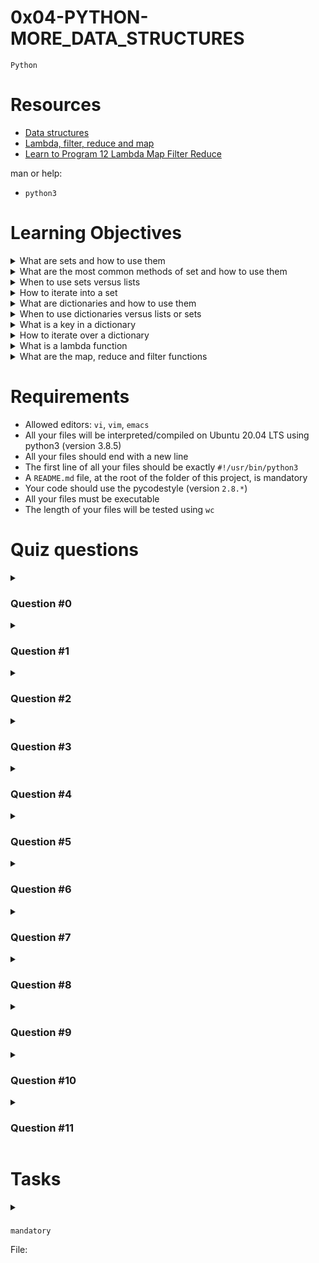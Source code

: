 # **0x04-PYTHON-MORE_DATA_STRUCTURES**
`Python`

# Resources
- [Data structures](https://docs.python.org/3/tutorial/datastructures.html)
- [Lambda, filter, reduce and map](https://python-course.eu/advanced-python/lambda-filter-reduce-map.php)
- [Learn to Program 12 Lambda Map Filter Reduce](https://www.youtube.com/watch?v=1GAC6KQUPeg)

man or help:
- `python3`

# Learning Objectives
<details>
<summary>What are sets and how to use them</summary><br>
</details>

<details>
<summary>What are the most common methods of set and how to use them</summary><br>
</details>

<details>
<summary>When to use sets versus lists</summary><br>
</details>

<details>
<summary>How to iterate into a set</summary><br>
</details>

<details>
<summary>What are dictionaries and how to use them</summary><br>
</details>

<details>
<summary>When to use dictionaries versus lists or sets</summary><br>
</details>

<details>
<summary>What is a key in a dictionary</summary><br>
</details>

<details>
<summary>How to iterate over a dictionary</summary><br>
</details>

<details>
<summary>What is a lambda function</summary><br>
</details>

<details>
<summary>What are the map, reduce and filter functions</summary><br>
</details>

# Requirements
- Allowed editors: `vi`, `vim`, `emacs`
- All your files will be interpreted/compiled on Ubuntu 20.04 LTS using python3 (version 3.8.5)
- All your files should end with a new line
- The first line of all your files should be exactly `#!/usr/bin/python3`
- A `README.md` file, at the root of the folder of this project, is mandatory
- Your code should use the pycodestyle (version `2.8.*`)
- All your files must be executable
- The length of your files will be tested using `wc`

# Quiz questions
<details>
<summary><h3>Question #0</h3></summary>

What do these lines print?
```py
>>> for i in [1, 2, 3, 4]:
>>>     print(i, end=" ")
```
- [ ] 1 2 3
- [ ] 1 2 3 4
- [ ] 0 1 2 3 5
- [ ] 0 1 2 3
</details>

<details>
<summary><h3>Question #1</h3></summary>

What do these lines print?
```py
>>> for i in [1, 3, 4, 2]:
>>>     print(i, end=" ")
```
- [ ] 1 3 4 2
- [ ] 1 3 4 2 0
- [ ] 1 2 3 4
- [ ] 0 1 2 3
</details>

<details>
<summary><h3>Question #2</h3></summary>

What do these lines print?
```py
>>> a = { 'id': 89, 'name': "John", 'projects': [1, 2, 3, 4] }
>>> a.get('projects')[3]
```
- [ ] 3
- [ ] [3]
- [ ] [1, 2, 3, 4]
- [ ] [4]
- [ ] 4
</details>

<details>
<summary><h3>Question #3</h3></summary>

What do these lines print?
```py
>>> a = { 'id': 89, 'name': "John" }
>>> a.get('age')
```
- [ ] 12
- [ ] Nothing
- [ ] 89
- [ ] Not found
- [ ] ‘age’
</details>

<details>
<summary><h3>Question #4</h3></summary>

What do these lines print?
```py
>>> a = { 'id': 89, 'name': "John" }
>>> a.get('id')
```
- [ ] 89
- [ ] John
- [ ] a[‘id’]
- [ ] ‘id’
- [ ] id
</details>

<details>
<summary><h3>Question #5</h3></summary>

What do these lines print?
```py
>>> for i in ["Hello", "Holberton", "School", 98]:
>>>     print(i, end=" ")
```
- [ ] Hello Holberton School 98
- [ ] 1 2 3 4
- [ ] 0 1 2 3
</details>

<details>
<summary><h3>Question #6</h3></summary>

What do these lines print?
```py
>>> a = { 'id': 89, 'name': "John" }
>>> a.get('age', 0)
```
- [ ] 0
- [ ] 89
- [ ] Nothing
- [ ] ‘age’
</details>

<details>
<summary><h3>Question #7</h3></summary>

What do these lines print?
```py
>>> for i in range(1, 4):
>>>     print(i, end=" ")
```
- [ ] 1 2 3 4
- [ ] 0 1 2 3
- [ ] 1 2 3
</details>

<details>
<summary><h3>Question #8</h3></summary>

What do these lines print?
```py
>>> a = { 'id': 89, 'name': "John", 'projects': [1, 2, 3, 4], 'friends': [ { 'id': 82, 'name': "Bob" }, { 'id': 83, 'name': "Amy" } ] }
>>> a.get('friends')[-1].get("name")
```
- [ ] Bob
- [ ] Nothing
- [ ] Amy
- [ ] [ { ‘id’: 82, ‘name’: “Bob” }, { ‘id’: 83, ‘name’: “Amy” } ]
- [ ] 89
</details>

<details>
<summary><h3>Question #9</h3></summary>

What do these lines print?
```py
>>> for i in range(0, 3):
>>>     print(i, end=" ")
```
- [ ] 0 1 2
- [ ] 0 1 2 3
- [ ] 1 2 3
</details>

<details>
<summary><h3>Question #10</h3></summary>

What do these lines print?
```py
>>> a = { 'id': 89, 'name': "John", 'projects': [1, 2, 3, 4] }
>>> a.get('projects')
```
- [ ] list
- [ ] Nothing
- [ ] [1]
- [ ] [1, 2, 3, 4]
- [ ] ‘projects’
</details>

<details>
<summary><h3>Question #11</h3></summary>

What do these lines print?
```py
>>> a = { 'id': 89, 'name': "John" }
>>> a['id']
```
- [ ] 89
- [ ] John
- [ ] a[‘id’]
- [ ] ‘id’
- [ ] id
</details>

# Tasks
<details>
<summary>

### 
`mandatory`

File: []()
</summary>


</details>

